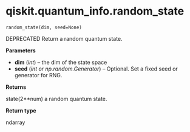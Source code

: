 <span id="qiskit-quantum-info-random-state" />

# qiskit.quantum\_info.random\_state

`random_state(dim, seed=None)`

DEPRECATED Return a random quantum state.

**Parameters**

*   **dim** (*int*) – the dim of the state space
*   **seed** (*int or np.random.Generator*) – Optional. Set a fixed seed or generator for RNG.

**Returns**

state(2\*\*num) a random quantum state.

**Return type**

ndarray
